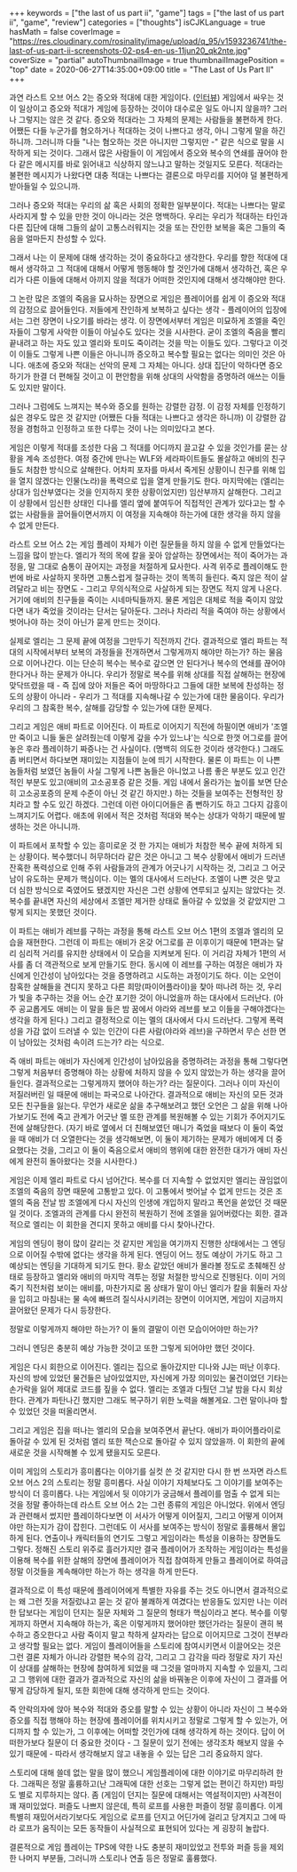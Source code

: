 +++
keywords = ["the last of us part ii", "game"]
tags = ["the last of us part ii", "game", "review"]
categories = ["thoughts"]
isCJKLanguage = true
hasMath = false
coverImage = "https://res.cloudinary.com/rosinality/image/upload/q_95/v1593236741/the-last-of-us-part-ii-screenshots-02-ps4-en-us-11jun20_qk2nte.jpg"
coverSize = "partial"
autoThumbnailImage = true
thumbnailImagePosition = "top"
date = 2020-06-27T14:35:00+09:00
title = "The Last of Us Part II"
+++

과연 라스트 오브 어스 2는 증오와 적대에 대한 게임이다. ([인터뷰](https://www.eurogamer.net/articles/2020-06-05-there-are-games-that-are-just-comfort-food-this-is-not-one-of-those)) 게임에서 싸우는 것이 일상이고 증오와 적대가 게임에 등장하는 것이야 대수로운 일도 아니지 않을까? 그러나 그렇지는 않은 것 같다. 증오와 적대라는 그 자체의 문제는 사람들을 불편하게 한다. 어쨌든 다들 누군가를 혐오하거나 적대하는 것이 나쁘다고 생각, 아니 그렇게 말을 하긴 하니까. 그러니까 다들 "나는 혐오하는 것은 아니지만 그렇지만 -" 같은 식으로 말을 시작하게 되는 것이다. 그래서 많은 사람들이 이 게임에서 증오와 복수의 연쇄를 끊어야 한다 같은 메시지를 바로 읽어내고 식상하지 않느냐고 말하는 것일지도 모른다. 적대라는 불편한 메시지가 나왔다면 대충 적대는 나쁘다는 결론으로 마무리를 지어야 덜 불편하게 받아들일 수 있으니까.

그러나 증오와 적대는 우리의 삶 혹은 사회의 정확한 일부분이다. 적대는 나쁘다는 말로 사라지게 할 수 있을 만한 것이 아니라는 것은 명백하다. 우리는 우리가 적대하는 타인과 다른 집단에 대해 그들의 삶이 고통스러워지는 것을 또는 잔인한 보복을 혹은 그들의 죽음을 얼마든지 찬성할 수 있다.

그래서 나는 이 문제에 대해 생각하는 것이 중요하다고 생각한다. 우리를 향한 적대에 대해서 생각하고 그 적대에 대해서 어떻게 행동해야 할 것인가에 대해서 생각하건, 혹은 우리가 다른 이들에 대해서 아끼지 않을 적대가 어떠한 것인지에 대해서 생각해야만 한다.

그 논란 많은 조엘의 죽음을 묘사하는 장면으로 게임은 플레이어를 쉽게 이 증오와 적대의 감정으로 끌어들인다. 저들에게 잔인하게 보복하고 싶다는 생각 - 플레이어의 입장에서는 그런 장면이 나오기를 바라는 생각. 이 장면에서부터 게임은 미묘하게 조엘을 죽인 자들이 그렇게 사악한 이들이 아닐수도 있다는 것을 시사한다. 굳이 조엘의 죽음을 빨리 끝내려고 하는 자도 있고 엘리와 토미도 죽이려는 것을 막는 이들도 있다. 그렇다고 이것이 이들도 그렇게 나쁜 이들은 아니니까 증오하고 복수할 필요는 없다는 의미인 것은 아니다. 애초에 증오와 적대는 선악의 문제 그 자체는 아니다. 상대 집단이 악하다면 증오하기가 한결 더 편해질 것이고 이 편안함을 위해 상대의 사악함을 증명하려 애쓰는 이들도 있지만 말이다.

그러나 그럼에도 느껴지는 복수와 증오를 원하는 강렬한 감정. 이 감정 자체를 인정하기 싫은 경우도 많은 것 같지만 (어쨌든 다들 적대는 나쁘다고 생각은 하니까) 이 강렬한 감정을 경험하고 인정하고 또한 다루는 것이 나는 의미있다고 본다.

게임은 이렇게 적대를 조성한 다음 그 적대를 어디까지 끌고갈 수 있을 것인가를 묻는 상황을 계속 조성한다. 여정 중간에 만나는 WLF와 세라파이트들도 몰살하고 애비의 친구들도 처참한 방식으로 살해한다. 어차피 포자를 마셔서 죽게된 상황이니 친구를 위해 입을 열지 않겠다는 인물(노라)을 폭력으로 입을 열게 만들기도 한다. 마지막에는 (엘리는 상대가 임산부였다는 것을 인지하지 못한 상황이었지만) 임산부까지 살해한다. 그리고 이 상황에서 임신한 상태인 디나를 엘리 옆에 붙여두어 직접적인 관계가 있다고는 할 수 없는 사람들을 끌어들이면서까지 이 여정을 지속해야 하는가에 대한 생각을 하지 않을 수 없게 만든다.

라스트 오브 어스 2는 게임 플레이 자체가 이런 질문들을 하지 않을 수 없게 만들었다는 느낌을 많이 받는다. 엘리가 적의 목에 칼을 꽂아 암살하는 장면에서는 적이 죽어가는 과정을, 말 그대로 숨통이 끊어지는 과정을 처절하게 묘사한다. 사격 위주로 플레이해도 한 번에 바로 사살하지 못하면 고통스럽게 절규하는 것이 똑똑히 들린다. 죽지 않은 적이 살려달라고 비는 장면도 - 그리고 무의식적으로 사살하게 되는 장면도 적지 않게 나온다. 거기에 애비의 친구들을 죽이는 시네마틱들까지. 물론 게임은 대체로 적을 죽이지 않았다면 내가 죽었을 것이라는 단서는 달아둔다. 그러나 차라리 적을 죽여야 하는 상황에서 벗어나야 하는 것이 아닌가 묻게 만드는 것이다.

실제로 엘리는 그 문제 끝에 여정을 그만두기 직전까지 간다. 결과적으로 엘리 파트는 적대의 시작에서부터 보복의 과정들을 전개하면서 그렇게까지 해야만 하는가? 하는 물음으로 이어나간다. 이는 단순히 복수는 복수로 갚으면 안 된다거나 복수의 연쇄를 끊어야 한다거나 하는 문제가 아니다. 우리가 정말로 복수를 위해 상대를 직접 살해하는 현장에 맞닥뜨렸을 때 - 즉 집에 앉아 저들은 죽어 마땅하다고 그들에 대한 보복에 찬성하는 정도의 상황이 아니라 - 우리가 그 적대를 지속해나갈 수 있는가에 대한 물음이다. 우리가 우리의 그 참혹한 복수, 살해를 감당할 수 있는가에 대한 문제다.

그리고 게임은 애비 파트로 이어진다. 이 파트로 이어지기 직전에 하필이면 애비가 '조엘만 죽이고 니들 둘은 살려줬는데 이렇게 갚을 수가 있느냐'는 식으로 한껏 어그로를 끌어놓은 후라 플레이하기 짜증나는 건 사실이다. (명백히 의도한 것이라 생각한다.) 그래도 좀 버티면서 하다보면 재미있는 지점들이 눈에 띄기 시작한다. 물론 이 파트는 이 나쁜 놈들처럼 보였던 놈들이 사실 그렇게 나쁜 놈들은 아니었고 나름 좋은 부분도 있고 인간적인 부분도 있고(애비의 고소공포증 같은 것들. 게임 내에서 올라가는 높이를 보면 단순히 고소공포증의 문제 수준이 아닌 것 같긴 하지만.) 하는 것들을 보여주는 전형적인 장치라고 할 수도 있긴 하겠다. 그런데 이런 아이디어들은 좀 뻔하기도 하고 그다지 감흥이 느껴지기도 어렵다. 애초에 위에서 적은 것처럼 적대와 복수는 상대가 악하기 때문에 발생하는 것은 아니니까.

이 파트에서 포착할 수 있는 흥미로운 것 한 가지는 애비가 처참한 복수 끝에 처하게 되는 상황이다. 복수했더니 허무하더라 같은 것은 아니고 그 복수 상황에서 애비가 드러낸 잔혹한 폭력성으로 인해 주위 사람들과의 관계가 어긋나기 시작하는 것, 그리고 그 어긋남이 유도하는 문제가 핵심이다. 이는 멜의 대사에서 드러난다. 조엘이 나쁜 것은 맞고 더 심한 방식으로 죽였어도 됐겠지만 자신은 그런 상황에 연루되고 싶지는 않았다는 것. 복수를 끝내면 자신의 세상에서 조엘만 제거한 상태로 돌아갈 수 있었을 것 같았지만 그렇게 되지는 못했던 것이다.

이 파트는 애비가 레브를 구하는 과정을 통해 라스트 오브 어스 1편의 조엘과 엘리의 모습을 재현한다. 그런데 이 파트는 애비가 온갖 어그로를 끈 이후이기 때문에 1편과는 달리 심리적 거리를 유지한 상태에서 이 모습을 지켜보게 된다. 이 거리감 자체가 1편의 서사를 좀 더 객관적으로 보게 만들기도 한다. 동시에 이 레브를 구하는 여정은 애비가 자신에게 인간성이 남아있다는 것을 증명하려고 시도하는 과정이기도 하다. 이는 오언이 참혹한 살해들을 견디지 못하고 다른 희망(파이어플라이)을 찾아 떠나려 하는 것, 우리가 빛을 추구하는 것을 어느 순간 포기한 것이 아니었을까 하는 대사에서 드러난다. (아주 공교롭게도 애비는 이 말을 들은 밤 꿈에서 야라와 레브를 보고 이들을 구해야겠다는 생각을 하게 된다.) 그리고 결정적으로 이는 멜의 대사에서 다시 드러난다. 그렇게 폭력성을 가감 없이 드러낼 수 있는 인간이 다른 사람(야라와 레브)을 구하면서 무슨 선한 면이 남아있는 것처럼 속이려 드는가? 라는 식으로.

즉 애비 파트는 애비가 자신에게 인간성이 남아있음을 증명하려는 과정을 통해 그렇다면 그렇게 처음부터 증명해야 하는 상황에 처하지 않을 수 있지 않았는가 하는 생각을 끌어들인다. 결과적으로는 그렇게까지 했어야 하는가? 라는 질문이다. 그러나 이미 자신이 저질러버린 일 때문에 애비는 파국으로 나아간다. 결과적으로 애비는 자신의 모든 것과 모든 친구들을 잃는다. 무언가 새로운 삶을 추구해보려고 했던 오언은 그 삶을 위해 나아가보기도 전에 죽고 관계가 어긋난 멜 또한 관계를 복원해볼 수 있는 기회가 주어지기도 전에 살해당한다. (자기 바로 옆에서 더 친해보였던 매니가 죽었을 때보다 이 둘이 죽었을 때 애비가 더 오열한다는 것을 생각해보면, 이 둘이 제기하는 문제가 애비에게 더 중요했다는 것을, 그리고 이 둘이 죽음으로서 애비의 행위에 대한 완전한 대가가 애비 자신에게 완전히 돌아왔다는 것을 시사한다.)

게임은 이제 엘리 파트로 다시 넘어간다. 복수를 더 지속할 수 없었지만 엘리는 끊임없이 조엘의 죽음의 장면 때문에 고통받고 있다. 이 고통에서 벗어날 수 없게 만드는 것은 조엘의 죽음 전날 밤 조엘에게 다시 자신의 인생에 개입하지 말라고 폭언을 쏟았던 것 때문일 것이다. 조엘과의 관계를 다시 완전히 복원하기 전에 조엘을 잃어버렸다는 회한. 결과적으로 엘리는 이 회한을 견디지 못하고 애비를 다시 찾아나간다.

게임의 엔딩이 평이 많이 갈리는 것 같지만 게임을 여기까지 진행한 상태에서는 그 엔딩으로 이어질 수밖에 없다는 생각을 하게 된다. 엔딩이 어느 정도 예상이 가기도 하고 그 예상되는 엔딩을 기대하게 되기도 한다. 황소 같았던 애비가 몰라볼 정도로 초췌해진 상태로 등장하고 엘리와 애비의 마지막 격투는 정말 처절한 방식으로 진행된다. 이미 거의 죽기 직전처럼 보이는 애비를, 마찬가지로 몸 상태가 말이 아닌 엘리가 칼을 휘둘러 자상을 입히고 마침내는 물 속에 빠뜨려 질식사시키려는 장면이 이어지면, 게임이 지금까지 끌어왔던 문제가 다시 등장한다.

정말로 이렇게까지 해야만 하는가? 이 둘의 결말이 이런 모습이어야만 하는가?

그러니 엔딩은 충분히 예상 가능한 것이고 또한 그렇게 되어야만 했던 것이다.

게임은 다시 회한으로 이어진다. 엘리는 집으로 돌아갔지만 디나와 JJ는 떠난 이후다. 자신의 방에 있었던 물건들은 남아있었지만, 자신에게 가장 의미있는 물건이었던 기타는 손가락을 잃어 제대로 코드를 짚을 수 없다. 엘리는 조엘과 다퉜던 그날 밤을 다시 회상한다. 관계가 파탄나긴 했지만 그래도 복구하기 위한 노력을 해볼게요. 그런 말이나마 할 수 있었던 것을 떠올리면서.

그리고 게임은 집을 떠나는 엘리의 모습을 보여주면서 끝난다. 애비가 파이어플라이로 돌아갈 수 있게 된 것처럼 엘리 또한 잭슨으로 돌아갈 수 있지 않았을까. 이 회한의 끝에 새로운 것을 시작해볼 수 있게 됐을지도 모른다.

이미 게임의 스토리가 흥미롭다는 이야기를 실컷 쓴 것 같지만 다시 한 번 쓰자면 라스트 오브 어스 2의 스토리는 정말 흥미롭다. 사실 이야기 자체보다도 그 이야기를 보여주는 방식이 더 흥미롭다. 나는 게임에서 뒷 이야기가 궁금해서 플레이를 멈출 수 없게 되는 것을 정말 좋아하는데 라스트 오브 어스 2는 그런 종류의 게임은 아니었다. 위에서 엔딩과 관련해서 썼지만 플레이하다보면 이 서사가 어떻게 이어질지, 그리고 어떻게 이어져야만 하는지가 감이 잡힌다. 그런데도 이 서사를 보여주는 방식이 정말로 훌륭해서 몰입하게 된다. 연출이나 캐릭터들의 연기도 그렇고 게임이라는 특성을 이용하는 장면들도 그렇다. 정해진 스토리 위주로 흘러가지만 결국 플레이어가 조작하는 게임이라는 특성을 이용해 복수를 위한 살해의 장면에 플레이어가 직접 참여하게 만들고 플레이어로 하여금 정말 이것들을 계속해야만 하는가 하는 생각을 하게 만든다.

결과적으로 이 특성 때문에 플레이어에게 특별한 자유를 주는 것도 아니면서 결과적으로는 왜 그런 짓을 저질렀냐고 묻는 것 같아 불쾌하게 여겼다는 반응들도 있지만 나는 이러한 답보다는 게임이 던지는 질문 자체와 그 질문의 형태가 핵심이라고 본다. 복수를 이렇게까지 하면서 지속해야 하는가, 혹은 이렇게까지 했어야만 했던가라는 질문이 괜히 복수하고 증오한다고 사람 죽이지 말고 착하게 살자라는 답으로 이어지므로 그것이 전부라고 생각할 필요는 없다. 게임이 플레이어들을 스토리에 참여시키면서 이끌어오는 것은 그런 결론 자체가 아니라 강렬한 복수의 감각, 그리고 그 감각을 따라 정말로 자기 자신이 상대를 살해하는 현장에 참여하게 되었을 때 그것을 얼마까지 지속할 수 있을지, 그리고 그 행위에 대한 결과가 결과적으로 자신의 삶을 바꿔놓은 이후에 자신이 그 결과를 어떻게 감당하게 될지, 또한 회한에 대해 생각하게 만드는 것이다.

즉 안락의자에 앉아 복수와 적대와 증오를 말할 수 있는 상황이 아니라 자신이 그 복수와 증오를 직접 행해야 하는 현장에 플레이어를 위치시키고 정말로 그렇게 할 수 있는가, 어디까지 할 수 있는가, 그 이후에는 어떠할 것인가에 대해 생각하게 하는 것이다. 답이 어떠한가보다 질문이 더 중요한 것이다 - 그 질문이 있기 전에는 생각조차 해보지 않을 수 있기 때문에 - 따라서 생각해보지 않고 내놓을 수 있는 답은 그리 중요하지 않다.

스토리에 대해 쓸데 없는 말을 많이 했으니 게임플레이에 대한 이야기로 마무리하려 한다. 그래픽은 정말 훌륭하고(난 그래픽에 대한 선호는 그렇게 없는 편이긴 하지만) 파밍도 별로 지루하지는 않다. 좀 (게임이 던지는 질문에 대해서는 역설적이지만) 사격전이 꽤 재미있었다. 퍼즐도 나쁘지 않은데, 특히 로프를 사용한 퍼즐이 정말 흥미롭다. 이게 특별히 재밌어서라기보다도 게임으로 로프를 던지고 어딘가에 걸리고 당겨지고 그에 따라 로프가 움직이는 모든 동작들이 사실적으로 표현되어 있다는 게 굉장히 놀랍다.

결론적으로 게임 플레이는 TPS에 약한 나도 충분히 재미있었고 전투와 퍼즐 등을 제외한 나머지 부분들, 그러니까 스토리나 연출 등은 정말로 훌륭했다.